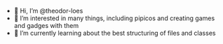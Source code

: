- 👋 Hi, I’m @theodor-loes
- 👀 I’m interested in many things, including pipicos and creating games and gadges with them
- 🌱 I’m currently learning about the best structuring of files and classes

<!---
theodor-loes/theodor-loes is a ✨ special ✨ repository because its `README.md` (this file) appears on your GitHub profile.
You can click the Preview link to take a look at your changes.
--->
